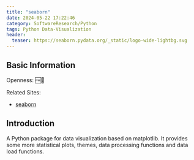 ```yaml
---
title: "seaborn"
date: 2024-05-22 17:22:46
category: SoftwareResearch/Python
tags: Python Data-Visualization
header:
  teaser: https://seaborn.pydata.org/_static/logo-wide-lightbg.svg
---
```


## Basic Information

Openness: 🆓📖

Related Sites:

* [seaborn](https://seaborn.pydata.org/index.html)

## Introduction

A Python package for data visualization based on matplotlib. It provides some more statistical plots, themes, data processing functions and data load functions.
